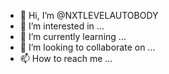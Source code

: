 - 👋 Hi, I’m @NXTLEVELAUTOBODY
- 👀 I’m interested in ...
- 🌱 I’m currently learning ...
- 💞️ I’m looking to collaborate on ...
- 📫 How to reach me ...

<!---
NXTLEVELAUTOBODY/NXTLEVELAUTOBODY is a ✨ special ✨ repository because its `README.md` (this file) appears on your GitHub profile.
You can click the Preview link to take a look at your changes.
--->
